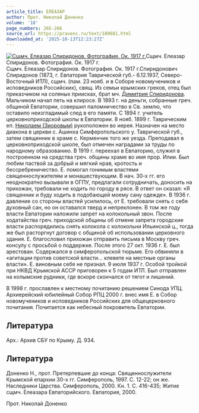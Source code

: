 ```yaml
---
article_title: ЕЛЕАЗАР
author: Прот. Николай Доненко
volume: '18'
page_numbers: 265-266
source_url: https://pravenc.ru/text/189681.html
downloaded_at: '2025-10-13T12:23:27Z'
---
```


[![Сщмч. Елеазар Спиридонов. Фотография. Ок. 1917 г.](https://pravenc.ru/data/686/493/1234/i200.jpg "Кликните для увеличения картинки")](https://pravenc.ru/data/686/493/1234/i400.jpg)Сщмч. Елеазар Спиридонов. Фотография. Ок. 1917 г.  
Сщмч. Елеазар Спиридонов. Фотография. Ок. 1917 г.Спиридонович Спиридонов (1873, г. Евпатория Таврической губ.- 6.12.1937, Северо-Восточный ИТЛ), сщмч. (пам. 23 нояб. и в Соборе новомучеников и исповедников Российских), свящ. Из семьи крымских греков, отец был приказчиком на соляных приисках, брат мч. [Димитрия Спиридонова](https://pravenc.ru/text/Димитрий.html). Мальчиком начал петь на клиросе. В 1893 г. на деньги, собранные греч. общиной Евпатории, совершил паломничество в Св. землю, что оставило неизгладимый след в его памяти. С 1894 г. учитель церковноприходской школы в Евпатории. 8 нояб. 1899 г. Таврическим еп. [Николаем (Зиоровым)](<https://pravenc.ru/text/Николай (Зиоров).html>) рукоположен во иерея. Назначен на место диакона в церкви с. Ашинха Симферопольского у. Таврической губ., затем священник в храме с. Керменчик того же уезда. Преподавал в церковноприходской школе, был отмечен наградами за труды по народному образованию. В 1919 г. переехал в Евпаторию, служил в построенном на средства греч. общины храме во имя прор. Илии. Был любим паствой за добрый и мягкий нрав, кротость и бессребреничество. Е. помогал гонимым властями священнослужителям и монашествующим. В нач. 30-х гг. его неоднократно вызывали в ОГПУ, предлагали сотрудничать, доносить на прихожан, требовали не ходить по городу в рясе. В ответ он сказал: «Я священник и буду ходить в подобающей моему сану одежде». В 1936 г. давление со стороны властей усилилось, от Е. требовали снять с себя духовный сан, но он оставался тверд и непреклонен. В том же году власти Евпатории наложили запрет на колокольный звон. После ходатайства греч. приходской общины об отмене запрета городские власти распорядились снять колокола с колокольни Ильинской ц., тогда же был расторгнут договор с общиной об использовании церковного здания. Е. благословил прихожан отправить письма в Москву греч. консулу с просьбой о поддержке. После этого 27 окт. 1936 г. Е. был арестован. Содержался в симферопольской тюрьме. Его обвиняли в «агитации против советской власти... клевете на местные органы власти». Е. виновным себя не признал. 9 июля 1937 г. Особой тройкой при НКВД Крымской АССР приговорен к 5 годам ИТЛ. Был отправлен на колымские рудники, где вскоре скончался от тягот и лишений.

В 1998 г. прославлен к местному почитанию решением Синода УПЦ. Архиерейский юбилейный Собор РПЦ 2000 г. 
внес имя Е. в Собор новомучеников и исповедников Российских для общецерковного почитания. Почитается как небесный покровитель Евпатории.

## Литература

Арх.: Архив СБУ по Крыму. Д. 934.

## Литература

Доненко Н., прот. Претерпевшие до конца: Священнослужители Крымской епархии 30-х гг. Симферополь, 1997. С. 12-22; он же. Наследники Царства. Симферополь, 2000. Кн. 1. С. 416-435; Житие сщмч. Елеазара Евпаторийского. Евпатория, 2000.

Прот. Николай Доненко
